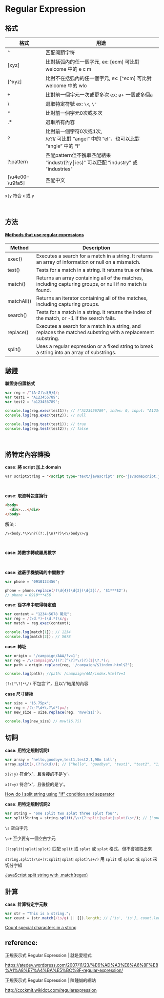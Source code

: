 # Regular Expression

## 格式

格式            | 用途
--------------- | ----
^               | 匹配開頭字符
[xyz]           | 比對括弧內的任一個字元, ex: [ecm] 可比對 welcome 中的 e c m
[^xyz]          | 比對不在括弧內的任一個字元, ex: [^ecm] 可比對 welcome 中的 wlo
`+`             | 比對前一個字元一次或更多次 ex: a+ 一個或多個a
\               | 選取特定符號 ex: ``\<``, ``\"``
`*`             | 比對前一個字元0次或多次
.*              | 選取所有內容
?               | 比對前一個字符0次或1次,<br /> /e?l/ 可比對 “angel” 中的 “el”，也可以比對 “angle” 中的 “l”
?:pattern       | 匹配pattern但不獲取匹配結果 <br /> “industr(?:y│ies)" 可以匹配 ”industry" 或 "industries"
[\u4e00-\u9fa5] | 匹配中文

`x|y` 符合 x 或 y

<br />

## 方法

#### [Methods that use regular expressions](https://developer.mozilla.org/en-US/docs/Web/JavaScript/Guide/Regular_Expressions#Using_regular_expressions_in_JavaScript)
Method     | Description
---------- | ---
exec()	   | Executes a search for a match in a string. It returns an array of information or null on a mismatch.
test()	   | Tests for a match in a string. It returns true or false.
match()	   | Returns an array containing all of the matches, including capturing groups, or null if no match is found.
matchAll() | Returns an iterator containing all of the matches, including capturing groups.
search()   | Tests for a match in a string. It returns the index of the match, or -1 if the search fails.
replace()  | Executes a search for a match in a string, and replaces the matched substring with a replacement substring.
split()	   | Uses a regular expression or a fixed string to break a string into an array of substrings.

## 驗證

**驗證身份證格式**

```js
var reg = /^[A-Z]\d{9}$/;
var test1 = 'A123456789';
var test2 = 'a123456789';

console.log(reg.exec(test1)); // ["A123456789", index: 0, input: "A123456789", groups: undefined]
console.log(reg.exec(test2)); // null

console.log(reg.test(test1)); // true
console.log(reg.test(test2)); // false
```

<br />

## 將特定內容轉換

**case: 將 script 加上 domain**

```html
var scriptString = "<script type='text/javascript' src='js/someScript.js'></script>";

```

<br />

**case: 取資料包含換行**
```html
<body>
  <div>...</div>
</body>
```
解法：

```
/\<body.*\>\n?((?:.|\n)*?)\<\/body\>/g
```

<br />

**case: 將數字轉成羅馬數字**

<br />

**case: 遮蔽手機號碼的中間數字**

```javascript
var phone = "0910123456";

phone = phone.replace(/(\d{4})\d{3}(\d{3})/, '$1***$2');
// phone = 0910***456
```

**case: 從字串中取得特定值**

```javascript
var content = "1234~5678 萬元";
var reg = /(\d.*)~(\d.*)\s/g;
var match = reg.exec(content);

console.log(match[1]); // 1234
console.log(match[2]); // 5678
```

**case: 轉址**

```javascript
var origin = '/campaign/AAA/?v=1';
var reg = /\/campaign\/((?:[^\?]*\/)?)($|\?.*)/;
var path = origin.replace(reg, '/campaign/$1index.html$2');

console.log(path); //path: /campaign/AAA/index.html?v=1
```

`(?:[^\?]*\/)` 不包含'?'，且以'/'結尾的內容

**case 尺寸替換**

```javascript
var size = '16.75px';
var reg = /(\-?\d+\.?\d*)px/;
var new_size = size.replace(reg, 'mvw($1)');

console.log(new_size) // mvw(16.75)
```

## 切詞

**case: 用特定規則切詞1**

```javascript
var array = 'hello,goodbye,test1,test2,1,90m tall';
array.split(/,(?!\d\d)/); // ["hello", "goodbye", "test1", "test2", "1,90m tall"]
```
`x(?!y)` 符合'x'，且後接的不是'y'。

`x(?=y)` 符合'x'，且後接的是'y'。

[How do I split string using "if" condition and separator](https://stackoverflow.com/questions/36666975/how-do-i-split-string-using-if-condition-and-separator)

**case: 用特定規則切詞2**

```javascript
var string = 'one split two splat three splot four';
var splitString = string.split(/\s+(?:split|splat|splot)\s+/); // ["one", "two", "three", "four"]
```

`\s` 空白字元

`\s+` 至少要有一個空白字元

`(?:split|splat|splot)` 匹配 `split` 或 `splat` 或 `splot` 格式，但不會被取出來

`string.split(/\s+(?:split|splat|splot)\s+/)` 用 ` split ` 或 ` splat ` 或 ` splot ` 來切分字組

[JavaScript split string with .match(regex)](https://stackoverflow.com/questions/37838532/javascript-split-string-with-matchregex)

## 計算

**case: 計算特定字元數**

```javascript
var str = "This is a string.";
var count = (str.match(/is/g) || []).length; // ['is', 'is'], count.length = 2
```

[Count special characters in a string](https://stackoverflow.com/questions/32182708/count-special-characters-in-a-string)

## reference:

正規表示式 Regular Expression | 就是愛程式

https://atedev.wordpress.com/2007/11/23/%E6%AD%A3%E8%A6%8F%E8%A1%A8%E7%A4%BA%E5%BC%8F-regular-expression/

正規表示式 Regular Expression | 陳鍾誠的網站

http://ccckmit.wikidot.com/regularexpression
